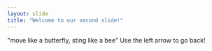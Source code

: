 ```yaml
---
layout: slide
title: "Welcome to our second slide!"
---
```

"move like a butterfly, sting like a bee"
Use the left arrow to go back!
